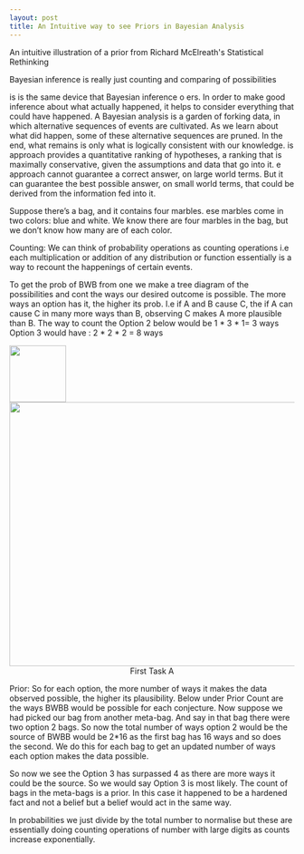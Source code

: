 ```yaml
---
layout: post
title: An Intuitive way to see Priors in Bayesian Analysis
---
```


An intuitive illustration of a prior from Richard McElreath's Statistical Rethinking


Bayesian inference is really just counting and comparing of possibilities

 is is the same device that Bayesian inference o ers. In order to make good inference about what actually happened, it 
 helps to consider everything that could have happened. A Bayesian analysis is a garden of forking data, in which 
 alternative sequences of events are cultivated. As we learn about what did happen, some of these alternative sequences 
 are pruned. In the end, what remains is only what is logically consistent with our knowledge.
 is approach provides a quantitative ranking of hypotheses, a ranking that is maximally conservative, given the assumptions and data that go into it.  e approach cannot guarantee a correct answer, on large world terms. But it can guarantee the best possible answer, on small world terms, that could be derived from the information fed into it.

Suppose there’s a bag, and it contains four marbles.  ese marbles come in two colors: blue and white. 
We know there are four marbles in the bag, but we don’t know how many are of each color. 

Counting:
We can think of probability operations as counting operations i.e each multiplication or addition of any distribution or function essentially is a way to recount the happenings of certain events. 

To get the prob of BWB from one we make a tree diagram of the possibilities and cont the ways our desired outcome is possible. The more ways an option has it, the higher its prob. I.e if A and B cause C, the if A can cause C in many more ways than B, observing C makes A more plausible than B. 
The way to count the Option 2 below would be 1 * 3 * 1= 3 ways
Option 3 would have : 2 * 2 * 2 = 8 ways

 <div id="container">
    <img src="https://github.com/bluesky314/bluesky314.github.io/blob/master/images/count.png?raw=true" width="100" height="100" >
</div>

 <div id="container">
    <img src="https://github.com/bluesky314/bluesky314.github.io/blob/master/images/forkingdata.png?raw=true" width="550" height="466" >
    <center> First Task A</center>
</div>

Prior: So for each option, the more number of ways it makes the data observed possible, the higher its plausibility. 
Below under Prior Count are the ways BWBB would be possible for each conjecture. Now suppose we had picked our bag from 
another meta-bag. And say in that bag there were two option 2 bags. So now the total number of ways option 2 would be the source of BWBB would be 2*16 as the first bag has 16 ways and so does the second. We do this for each bag to get an updated number of ways each option makes the data possible.


So now we see the Option 3 has surpassed 4 as there are more ways it could be the source. So we would say Option 3 is most likely. The count of bags in the meta-bags is a prior. In this case it happened to be a hardened fact and not a belief but a belief would act in the same way. 

In probabilities we just divide by the total number to normalise but these are essentially doing counting operations of number with large digits as counts increase exponentially. 
